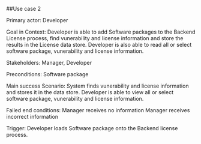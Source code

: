 ##Use case 2

Primary actor: Developer

Goal in Context: Developer is able to add Software packages to the Backend License process, find vunerability and license information and store the results in the License data store. Developer is also able to read all or select software package, vunerability and license information.

Stakeholders: Manager, Developer

Preconditions: Software package

Main success Scenario: System finds vunerability and license information and stores it in the data store.
                       Developer is able to view all or select software package, vunerability and license information.

Failed end conditions: Manager receives no information
                       Manager receives incorrect information 

Trigger: Developer loads Software package onto the Backend license process.

